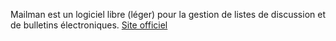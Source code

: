 Mailman est un logiciel libre (léger) pour la gestion de listes de discussion et de bulletins électroniques. [Site officiel](http://www.list.org/)
